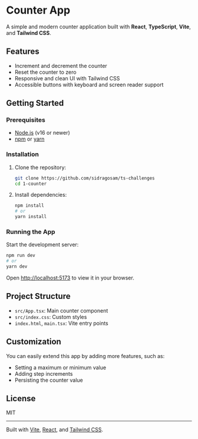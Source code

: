 # Counter App

A simple and modern counter application built with **React**, **TypeScript**, **Vite**, and **Tailwind CSS**.

## Features

- Increment and decrement the counter
- Reset the counter to zero
- Responsive and clean UI with Tailwind CSS
- Accessible buttons with keyboard and screen reader support

## Getting Started

### Prerequisites

- [Node.js](https://nodejs.org/) (v16 or newer)
- [npm](https://www.npmjs.com/) or [yarn](https://yarnpkg.com/)

### Installation

1. Clone the repository:

   ```bash
   git clone https://github.com/sidragosam/ts-challenges
   cd 1-counter
   ```

2. Install dependencies:

   ```bash
   npm install
   # or
   yarn install
   ```

### Running the App

Start the development server:

```bash
npm run dev
# or
yarn dev
```

Open [http://localhost:5173](http://localhost:5173) to view it in your browser.

## Project Structure

- `src/App.tsx`: Main counter component
- `src/index.css`: Custom styles
- `index.html`, `main.tsx`: Vite entry points

## Customization

You can easily extend this app by adding more features, such as:

- Setting a maximum or minimum value
- Adding step increments
- Persisting the counter value

## License

MIT

---

Built with [Vite](https://vitejs.dev/), [React](https://react.dev/), and [Tailwind CSS](https://tailwindcss.com/).
